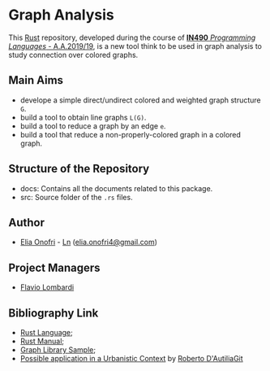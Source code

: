 # Graph Analysis

This [Rust](https://www.rust-lang.org) repository, developed during the course of [**IN490** _Programming Languages_ - A.A.2019/19](http://dmf.matfis.uniroma3.it/matematica/laurea/scheda_corso.php?id=1103), is a new tool think to be used in graph analysis to study connection over colored graphs.

## Main Aims
 - develope a simple direct/undirect colored and weighted graph structure `G`.
 - build a tool to obtain line graphs `L(G)`.
 - build a tool to reduce a graph by an edge `e`.
 - build a tool that reduce a non-properly-colored graph in a colored graph.

## Structure of the Repository

 - docs: Contains all the documents related to this package.
 - src: Source folder of the `.rs` files.


## Author
 - [Elia Onofri](https://github.com/eOnofri04) - [Ln](https://www.linkedin.com/in/elia-onofri-80b403173/) (elia.onofri4@gmail.com)

## Project Managers
 - [Flavio Lombardi](http://ricerca.mat.uniroma3.it/users/lombardi/)
 
## Bibliography Link
 - [Rust Language](https://www.rust-lang.org);
 - [Rust Manual](https://doc.rust-lang.org/book/);
 - [Graph Library Sample](https://github.com/bluss/petgraph);
 - [Possible application in a Urbanistic Context](https://www.mdpi.com/2413-8851/2/3/82) by [Roberto D'Autilia](https://www.researchgate.net/profile/Roberto_DAutilia)[Git](https://github.com/rdautilia)